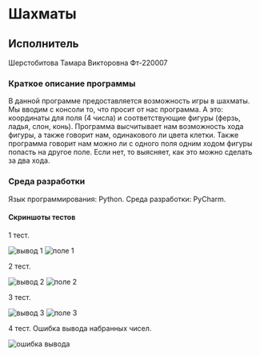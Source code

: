 # Шахматы
## Исполнитель
Шерстобитова Тамара Викторовна
Фт-220007
### Краткое описание программы
В данной программе предоставляется возможность игры в шахматы. Мы вводим с консоли то, что просит от нас программа. А это: координаты для поля (4 числа) и соответствующие фигуры (ферзь, ладья, слон, конь). Программа высчитывает нам возможность хода фигуры, а также говорит нам, одинакового ли цвета клетки. Также программа говорит нам можно ли с одного поля одним ходом фигуры попасть на другое поле. Если нет, то выясняет, как это можно сделать за два хода.
### Среда разработки
Язык программирования: Python.
Среда разработки: PyCharm.
#### Скриншоты тестов
1 тест.

![вывод 1](https://github.com/Tomattttt/atuuuusauaa/assets/146252320/fd058a55-a48d-46dc-8e71-141420bcac0c)
![поле 1](https://github.com/Tomattttt/atuuuusauaa/assets/146252320/b44c63da-25c6-4c3f-b997-00a9ca2049ec)

2 тест.

![вывод 2](https://github.com/Tomattttt/atuuuusauaa/assets/146252320/e50eed69-e295-4250-8610-45098def5c84)
![поле 2](https://github.com/Tomattttt/atuuuusauaa/assets/146252320/67377130-ebd0-4b6b-b450-e8723b9e5f14)

3 тест. 

![вывод 3](https://github.com/Tomattttt/atuuuusauaa/assets/146252320/5e219280-fa6a-4b0d-b1c8-8fdef437dc3c)
![поле 3](https://github.com/Tomattttt/atuuuusauaa/assets/146252320/3d9c96c0-381d-4233-a296-350d82aac37b)

4 тест. Ошибка вывода набранных чисел.

![ошибка вывода](https://github.com/Tomattttt/atuuuusauaa/assets/146252320/8bd71ebc-d2e2-4ea2-b360-4b3ddafb278d)

